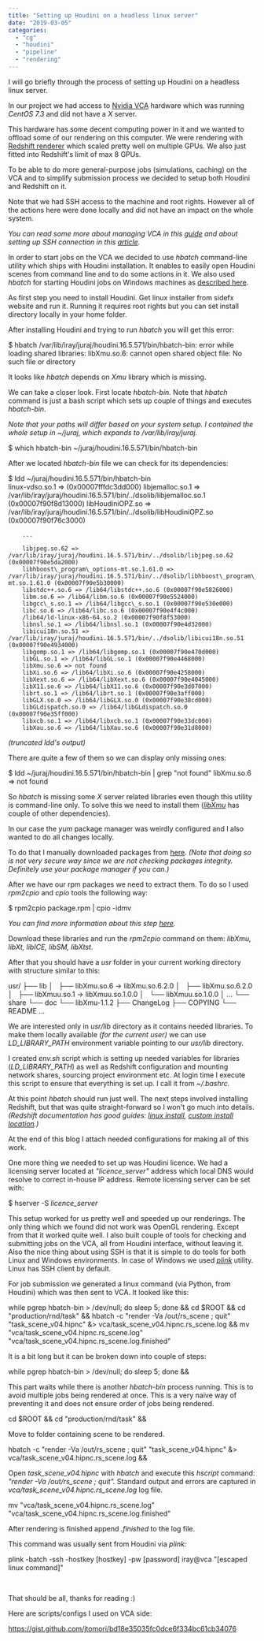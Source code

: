 ```yaml
---
title: "Setting up Houdini on a headless linux server"
date: "2019-03-05"
categories: 
  - "cg"
  - "houdini"
  - "pipeline"
  - "rendering"
---
```


I will go briefly through the process of setting up Houdini on a headless linux server.

In our project we had access to [Nvidia VCA](https://www.nvidia.com/en-us/design-visualization/visual-computing-appliance/) hardware which was running _CentOS 7.3_ and did not have a _X_ server.

This hardware has some decent computing power in it and we wanted to offload some of our rendering on this computer. We were rendering with [Redshift renderer](https://www.redshift3d.com/) which scaled pretty well on multiple GPUs. We also just fitted into Redshift's limit of max 8 GPUs.

To be able to do more general-purpose jobs (simulations, caching) on the VCA and to simplify submission process we decided to setup both Houdini and Redshift on it.

Note that we had SSH access to the machine and root rights. However all of the actions here were done locally and did not have an impact on the whole system.

_You can read some more about managing VCA in this [guide](https://la.nvidia.com/content/vca/nvidia_vca_install_guide.pdf) and about setting up SSH connection in this [article](https://www.digitalocean.com/community/tutorials/ssh-essentials-working-with-ssh-servers-clients-and-keys)._

In order to start jobs on the VCA we decided to use _hbatch_ command-line utility which ships with Houdini installation. It enables to easily open Houdini scenes from command line and to do some actions in it. We also used _hbatch_ for starting Houdini jobs on Windows machines as [described here](https://jurajtomori.wordpress.com/2019/03/01/running-houdini-job-on-a-remote-windows-machine/).

As first step you need to install Houdini. Get linux installer from sidefx website and run it. Running it requires root rights but you can set install directory locally in your home folder.

After installing Houdini and trying to run _hbatch_ you will get this error:

$ hbatch
/var/lib/iray/juraj/houdini.16.5.571/bin/hbatch-bin: error while loading shared libraries: libXmu.so.6: cannot open shared object file: No such file or directory

It looks like _hbatch_ depends on _Xmu_ library which is missing.

We can take a closer look. First locate _hbatch-bin._ Note that _hbatch_ command is just a bash script which sets up couple of things and executes _hbatch-bin_.

_Note that your paths will differ based on your system setup. I contained the whole setup in ~/juraj, which expands to /var/lib/iray/juraj._

$ which hbatch-bin
~/juraj/houdini.16.5.571/bin/hbatch-bin

After we located _hbatch-bin_ file we can check for its dependencies:

$ ldd ~/juraj/houdini.16.5.571/bin/hbatch-bin        
        linux-vdso.so.1 =>  (0x00007fffdc3dd000)
        libjemalloc.so.1 => /var/lib/iray/juraj/houdini.16.5.571/bin/../dsolib/libjemalloc.so.1 (0x00007f90f8d13000)
        libHoudiniOPZ.so => /var/lib/iray/juraj/houdini.16.5.571/bin/../dsolib/libHoudiniOPZ.so (0x00007f90f76c3000)

        ...

        libjpeg.so.62 => /var/lib/iray/juraj/houdini.16.5.571/bin/../dsolib/libjpeg.so.62 (0x00007f90e5da2000)
        libhboost\_program\_options-mt.so.1.61.0 => /var/lib/iray/juraj/houdini.16.5.571/bin/../dsolib/libhboost\_program\_options-mt.so.1.61.0 (0x00007f90e5b30000)
        libstdc++.so.6 => /lib64/libstdc++.so.6 (0x00007f90e5826000)
        libm.so.6 => /lib64/libm.so.6 (0x00007f90e5524000)
        libgcc\_s.so.1 => /lib64/libgcc\_s.so.1 (0x00007f90e530e000)
        libc.so.6 => /lib64/libc.so.6 (0x00007f90e4f4c000)
        /lib64/ld-linux-x86-64.so.2 (0x00007f90f8f53000)
        libnsl.so.1 => /lib64/libnsl.so.1 (0x00007f90e4d32000)
        libicui18n.so.51 => /var/lib/iray/juraj/houdini.16.5.571/bin/../dsolib/libicui18n.so.51 (0x00007f90e4934000)
        libgomp.so.1 => /lib64/libgomp.so.1 (0x00007f90e470d000)
        libGL.so.1 => /lib64/libGL.so.1 (0x00007f90e4468000)
        libXmu.so.6 => not found
        libXi.so.6 => /lib64/libXi.so.6 (0x00007f90e4258000)
        libXext.so.6 => /lib64/libXext.so.6 (0x00007f90e4045000)
        libX11.so.6 => /lib64/libX11.so.6 (0x00007f90e3d07000)
        librt.so.1 => /lib64/librt.so.1 (0x00007f90e3aff000)
        libGLX.so.0 => /lib64/libGLX.so.0 (0x00007f90e38cd000)
        libGLdispatch.so.0 => /lib64/libGLdispatch.so.0 (0x00007f90e35ff000)
        libxcb.so.1 => /lib64/libxcb.so.1 (0x00007f90e33dc000)
        libXau.so.6 => /lib64/libXau.so.6 (0x00007f90e31d8000)

_(truncated ldd's output)_

There are quite a few of them so we can display only missing ones:

$ ldd ~/juraj/houdini.16.5.571/bin/hbatch-bin | grep "not found"
        libXmu.so.6 => not found

So _hbatch_ is missing some _X_ server related libraries even though this utility is command-line only. To solve this we need to install them (_[libXmu](https://centos.pkgs.org/7/centos-x86_64/libXmu-1.1.2-2.el7.x86_64.rpm.html)_ has couple of other dependencies).

In our case the _yum_ package manager was weirdly configured and I also wanted to do all changes locally.

To do that I manually downloaded packages from [here](http://mirror.centos.org/centos/7/os/x86_64/Packages/). _(Note that doing so is not very secure way since we are not checking packages integrity. Definitely use your package manager if you can.)_

After we have our rpm packages we need to extract them. To do so I used _rpm2cpio_ and _cpio_ tools the following way:

$ rpm2cpio package.rpm | cpio -idmv

_You can find more information about this step [here](https://blog.packagecloud.io/eng/2015/10/13/inspect-extract-contents-rpm-packages/)._

Download these libraries and run the _rpm2cpio_ command on them: _libXmu, libXt, libICE, libSM, libXtst_.

After that you should have a _usr_ folder in your current working directory with structure similar to this:

usr/
├── lib
│   ├── libXmu.so.6 -> libXmu.so.6.2.0
│   ├── libXmu.so.6.2.0
│   ├── libXmuu.so.1 -> libXmuu.so.1.0.0
│   └── libXmuu.so.1.0.0
│   ...
└── share
    └── doc
        └── libXmu-1.1.2
            ├── ChangeLog
            ├── COPYING
            └── README
            ...

We are interested only in _usr/lib_ directory as it contains needed libraries. To make them locally available _(for the current user)_ we can use _LD\_LIBRARY\_PATH_ environment variable pointing to our _usr/lib_ directory.

I created _env.sh_ script which is setting up needed variables for libraries (_LD\_LIBRARY\_PATH_) as well as Redshift configuration and mounting network shares, sourcing project environment etc. At login time I execute this script to ensure that everything is set up. I call it from _~/.bashrc._

At this point _hbatch_ should run just well. The next steps involved installing Redshift, but that was quite straight-forward so I won't go much into details. _(Redshift documentation has good guides: [linux install](https://docs.redshift3d.com/display/RSDOCS/Installing+Redshift+on+Linux?product=houdini), [custom install location](https://docs.redshift3d.com/display/RSDOCS/Custom+Install+Locations?product=houdini).)_

At the end of this blog I attach needed configurations for making all of this work.

One more thing we needed to set up was Houdini licence. We had a licensing server located at _"licence\_server"_ address which local DNS would resolve to correct in-house IP address. Remote licensing server can be set with:

$ hserver -S _licence\_server_

This setup worked for us pretty well and speeded up our renderings. The only thing which we found did not work was OpenGL rendering. Except from that it worked quite well. I also built couple of tools for checking and submitting jobs on the VCA, all from Houdini interface, without leaving it. Also the nice thing about using SSH is that it is simple to do tools for both Linux and Windows environments. In case of Windows we used [_plink_](https://www.ssh.com/ssh/putty/putty-manuals/0.68/Chapter7.html) utility. Linux has SSH client by default.

For job submission we generated a linux command (via Python, from Houdini) which was then sent to VCA. It looked like this:

while pgrep hbatch-bin > /dev/null; do sleep 5; done && cd $ROOT && cd "production/rnd/task" && hbatch -c "render -Va /out/rs\_scene ; quit" "task\_scene\_v04.hipnc" &> vca/task\_scene\_v04.hipnc.rs\_scene.log && mv "vca/task\_scene\_v04.hipnc.rs\_scene.log" "vca/task\_scene\_v04.hipnc.rs\_scene.log.finished"

It is a bit long but it can be broken down into couple of steps:

while pgrep hbatch-bin > /dev/null; do sleep 5; done &&

This part waits while there is another _hbatch-bin_ process running. This is to avoid multiple jobs being rendered at once. This is a very naive way of preventing it and does not ensure order of jobs being rendered.

cd $ROOT && cd "production/rnd/task" &&

Move to folder containing scene to be rendered.

hbatch -c "render -Va /out/rs\_scene ; quit" "task\_scene\_v04.hipnc" &> vca/task\_scene\_v04.hipnc.rs\_scene.log &&

Open _task\_scene\_v04.hipnc_ with _hbatch_ and execute this _hscript_ command: _"render -Va /out/rs\_scene ; quit"._ Standard output and errors are captured in _vca/task\_scene\_v04.hipnc.rs\_scene.log_ log file.

mv "vca/task\_scene\_v04.hipnc.rs\_scene.log" "vca/task\_scene\_v04.hipnc.rs\_scene.log.finished"

After rendering is finished append _.finished_ to the log file.

This command was usually sent from Houdini via _plink:_

plink -batch -ssh -hostkey \[hostkey\] -pw \[password\] iray@vca "\[escaped linux command\]"

 

That should be all, thanks for reading :)

Here are scripts/configs I used on VCA side:

https://gist.github.com/jtomori/bd18e35035fc0dce6f334bc61cb34076
